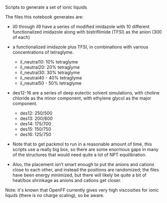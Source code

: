 Scripts to generate a set of ionic liquids

The files this notebook generates are:
 
 - il0 through il9 have a series of modified imidazole with 10
   different functionalized imidazole along with bistriflimide (TFSI)
   as the anion (300 of each)

 - a functionalized imidazole plus TFSI, in combinations with various
   concentrations of tetraglyme.
   - il_neutral10: 10% tetraglyme
   - il_neutral20: 20% tetraglyme
   - il_neutral30: 30% tetraglyme
   - il_neutral40 - 40% tetraglyme
   - il_neutral50 - 50% tetraglyme

 - des12-16 are a series of deep eutectic solvent simulations, with
   choline chloride as the minor component, with ethylene glycol as
   the major component.
 
    - des12: 250/500
    - des13: 200/600
    - des14: 175/700
    - des15: 150/750
    - des16: 125/750
    
 - Note that to get packmol to run in a reasonable amount of time,
this scripts use a really big box, so there are some enormous gaps in
many of the structures that would need quite a lot of NPT
equilibration.
 
 - Also, the placement isn’t smart enough to put the anions and
cations close to each other, and instead the positions are randomized;
the files have been energy minimized, but there will likely be quite a
bit of heat/box shrinkage as anions and cations get closer.
 
Note: it's known that OpenFF currently gives very high viscosities for
ionic liquds (there is no charge scaling), so be aware.